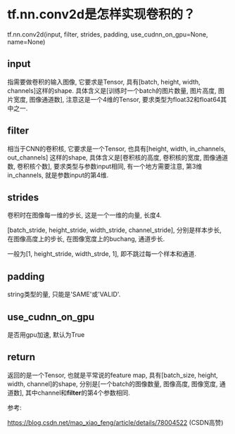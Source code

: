 # tf.nn.conv2d是怎样实现卷积的？



tf.nn.conv2d(input, filter, strides, padding, use_cudnn_on_gpu=None, name=None) 



## input

指需要做卷积的输入图像, 它要求是Tensor, 具有[batch, height, width, channels]这样的shape. 具体含义是[训练时一个batch的图片数量, 图片高度, 图片宽度, 图像通道数], 注意这是一个4维的Tensor, 要求类型为float32和float64其中之一.



## filter

相当于CNN的卷积核, 它要求是一个Tensor, 也具有[height, width, in_channels, out_channels] 这样的shape, 具体含义是[卷积核的高度, 卷积核的宽度, 图像通道数, 卷积核个数], 要求类型与参数input相同, 有一个地方需要注意, 第3维in_channels, 就是参数input的第4维.



## strides

卷积时在图像每一维的步长, 这是一个一维的向量, 长度4.

[batch_stride, height_stride, width_stride, channel_stride], 分别是样本步长, 在图像高度上的步长, 在图像宽度上的buchang, 通道步长. 

一般为[1, height_stride, width_strde, 1], 即不跳过每一个样本和通道.



## padding

string类型的量, 只能是'SAME'或'VALID'.



## **use_cudnn_on_gpu** 

是否用gpu加速, 默认为True



## return

返回的是一个Tensor, 也就是平常说的feature map, 具有[batch_size, height, width, channel]的shape, 分别是[一个batch的图像数量, 图像高度, 图像宽度, 通道数],  其中channel和**filter**的第4个参数相同.



参考:

https://blog.csdn.net/mao_xiao_feng/article/details/78004522  (CSDN高赞)



